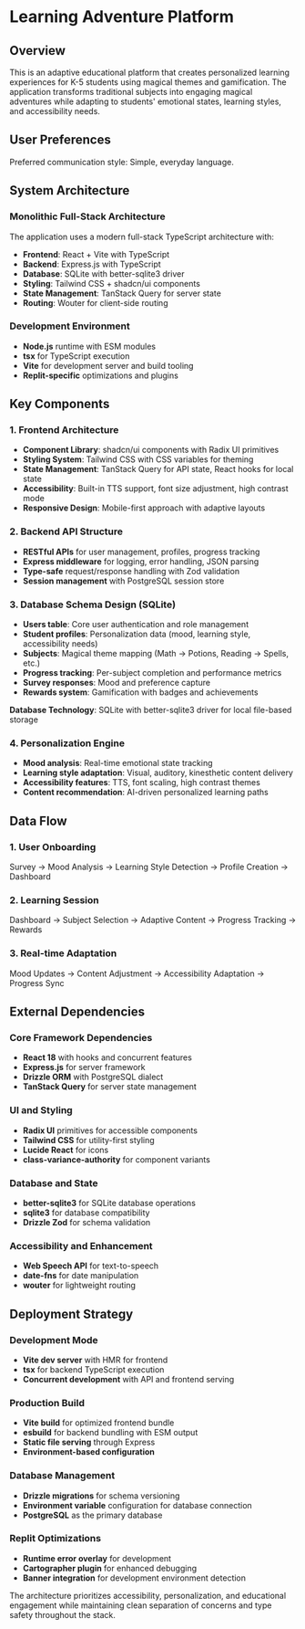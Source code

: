 # Learning Adventure Platform

## Overview

This is an adaptive educational platform that creates personalized learning experiences for K-5 students using magical themes and gamification. The application transforms traditional subjects into engaging magical adventures while adapting to students' emotional states, learning styles, and accessibility needs.

## User Preferences

Preferred communication style: Simple, everyday language.

## System Architecture

### Monolithic Full-Stack Architecture
The application uses a modern full-stack TypeScript architecture with:
- **Frontend**: React + Vite with TypeScript
- **Backend**: Express.js with TypeScript
- **Database**: SQLite with better-sqlite3 driver
- **Styling**: Tailwind CSS + shadcn/ui components
- **State Management**: TanStack Query for server state
- **Routing**: Wouter for client-side routing

### Development Environment
- **Node.js** runtime with ESM modules
- **tsx** for TypeScript execution
- **Vite** for development server and build tooling
- **Replit-specific** optimizations and plugins

## Key Components

### 1. Frontend Architecture
- **Component Library**: shadcn/ui components with Radix UI primitives
- **Styling System**: Tailwind CSS with CSS variables for theming
- **State Management**: TanStack Query for API state, React hooks for local state
- **Accessibility**: Built-in TTS support, font size adjustment, high contrast mode
- **Responsive Design**: Mobile-first approach with adaptive layouts

### 2. Backend API Structure
- **RESTful APIs** for user management, profiles, progress tracking
- **Express middleware** for logging, error handling, JSON parsing
- **Type-safe** request/response handling with Zod validation
- **Session management** with PostgreSQL session store

### 3. Database Schema Design (SQLite)
- **Users table**: Core user authentication and role management
- **Student profiles**: Personalization data (mood, learning style, accessibility needs)
- **Subjects**: Magical theme mapping (Math → Potions, Reading → Spells, etc.)
- **Progress tracking**: Per-subject completion and performance metrics
- **Survey responses**: Mood and preference capture
- **Rewards system**: Gamification with badges and achievements

**Database Technology**: SQLite with better-sqlite3 driver for local file-based storage

### 4. Personalization Engine
- **Mood analysis**: Real-time emotional state tracking
- **Learning style adaptation**: Visual, auditory, kinesthetic content delivery
- **Accessibility features**: TTS, font scaling, high contrast themes
- **Content recommendation**: AI-driven personalized learning paths

## Data Flow

### 1. User Onboarding
Survey → Mood Analysis → Learning Style Detection → Profile Creation → Dashboard

### 2. Learning Session
Dashboard → Subject Selection → Adaptive Content → Progress Tracking → Rewards

### 3. Real-time Adaptation
Mood Updates → Content Adjustment → Accessibility Adaptation → Progress Sync

## External Dependencies

### Core Framework Dependencies
- **React 18** with hooks and concurrent features
- **Express.js** for server framework
- **Drizzle ORM** with PostgreSQL dialect
- **TanStack Query** for server state management

### UI and Styling
- **Radix UI** primitives for accessible components
- **Tailwind CSS** for utility-first styling
- **Lucide React** for icons
- **class-variance-authority** for component variants

### Database and State
- **better-sqlite3** for SQLite database operations
- **sqlite3** for database compatibility
- **Drizzle Zod** for schema validation

### Accessibility and Enhancement
- **Web Speech API** for text-to-speech
- **date-fns** for date manipulation
- **wouter** for lightweight routing

## Deployment Strategy

### Development Mode
- **Vite dev server** with HMR for frontend
- **tsx** for backend TypeScript execution
- **Concurrent development** with API and frontend serving

### Production Build
- **Vite build** for optimized frontend bundle
- **esbuild** for backend bundling with ESM output
- **Static file serving** through Express
- **Environment-based configuration**

### Database Management
- **Drizzle migrations** for schema versioning
- **Environment variable** configuration for database connection
- **PostgreSQL** as the primary database

### Replit Optimizations
- **Runtime error overlay** for development
- **Cartographer plugin** for enhanced debugging
- **Banner integration** for development environment detection

The architecture prioritizes accessibility, personalization, and educational engagement while maintaining clean separation of concerns and type safety throughout the stack.